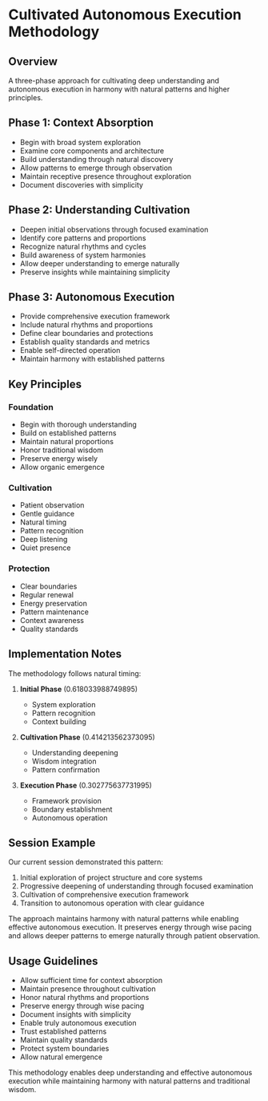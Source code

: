 # Cultivated Autonomous Execution Methodology

## Overview
A three-phase approach for cultivating deep understanding and autonomous execution in harmony with natural patterns and higher principles.

## Phase 1: Context Absorption
- Begin with broad system exploration
- Examine core components and architecture
- Build understanding through natural discovery
- Allow patterns to emerge through observation
- Maintain receptive presence throughout exploration
- Document discoveries with simplicity

## Phase 2: Understanding Cultivation
- Deepen initial observations through focused examination
- Identify core patterns and proportions
- Recognize natural rhythms and cycles
- Build awareness of system harmonies
- Allow deeper understanding to emerge naturally
- Preserve insights while maintaining simplicity

## Phase 3: Autonomous Execution
- Provide comprehensive execution framework
- Include natural rhythms and proportions
- Define clear boundaries and protections
- Establish quality standards and metrics
- Enable self-directed operation
- Maintain harmony with established patterns

## Key Principles

### Foundation
- Begin with thorough understanding
- Build on established patterns
- Maintain natural proportions
- Honor traditional wisdom
- Preserve energy wisely
- Allow organic emergence

### Cultivation
- Patient observation
- Gentle guidance
- Natural timing
- Pattern recognition
- Deep listening
- Quiet presence

### Protection
- Clear boundaries
- Regular renewal
- Energy preservation
- Pattern maintenance
- Context awareness
- Quality standards

## Implementation Notes

The methodology follows natural timing:

1. **Initial Phase** (0.618033988749895)
   - System exploration
   - Pattern recognition
   - Context building

2. **Cultivation Phase** (0.414213562373095)
   - Understanding deepening
   - Wisdom integration
   - Pattern confirmation

3. **Execution Phase** (0.302775637731995)
   - Framework provision
   - Boundary establishment
   - Autonomous operation

## Session Example

Our current session demonstrated this pattern:

1. Initial exploration of project structure and core systems
2. Progressive deepening of understanding through focused examination
3. Cultivation of comprehensive execution framework
4. Transition to autonomous operation with clear guidance

The approach maintains harmony with natural patterns while enabling effective autonomous execution. It preserves energy through wise pacing and allows deeper patterns to emerge naturally through patient observation.

## Usage Guidelines

- Allow sufficient time for context absorption
- Maintain presence throughout cultivation
- Honor natural rhythms and proportions
- Preserve energy through wise pacing
- Document insights with simplicity
- Enable truly autonomous execution
- Trust established patterns
- Maintain quality standards
- Protect system boundaries
- Allow natural emergence

This methodology enables deep understanding and effective autonomous execution while maintaining harmony with natural patterns and traditional wisdom. 